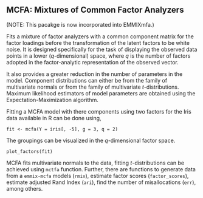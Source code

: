 ## MCFA: Mixtures of Common Factor Analyzers

(NOTE: This pacakge is now incorporated into EMMIXmfa.)

Fits a mixture of factor analyzers with a common component matrix for the
factor loadings before the transformation of the latent factors to be
white noise. It is designed specifically for the task of displaying the
observed data points in a lower (_q_-dimensional) space, 
where _q_ is the number of factors adopted in the
factor-analytic representation of the observed vector.

It also provides a greater reduction in the number of parameters in the model.
Component distributions can either be from the family of multivariate normals
or from the family of multivariate _t_-distributions.
Maximum likelihood estimators of model parameters are obtained using the Expectation-Maximization algorithm.

Fitting a MCFA model with there components using two factors for the Iris data available in
R can be done using,  
```
fit <- mcfa(Y = iris[, -5], g = 3, q = 2)
```

The groupings can be visualized in the _q_-dimensional factor space.
```
plot_factors(fit)
```
MCFA fits multivariate normals to the data, fitting _t_-distributions can be achieved
using `mctfa` function. Further, there are functions to generate data from a `emmix-mcfa`
models (`rmix`), estimate factor scores (`factor_scores`), estimate adjusted Rand Index (`ari`),
find the number of misallocations (`err`), among others.
